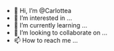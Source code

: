 - 👋 Hi, I’m @Carlottea
- 👀 I’m interested in ...
- 🌱 I’m currently learning ...
- 💞️ I’m looking to collaborate on ...
- 📫 How to reach me ...

<!---
Carlottea/Carlottea is a ✨ special ✨ repository because its `README.md` (this file) appears on your GitHub profile.
You can click the Preview link to take a look at your changes.
--->
